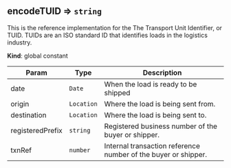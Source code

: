 <a name="encodeTUID"></a>

## encodeTUID ⇒ <code>string</code>
This is the reference implementation for the The Transport Unit Identifier,
or TUID. TUIDs are an ISO standard ID that identifies loads in the
logistics industry.

**Kind**: global constant  

| Param | Type | Description |
| --- | --- | --- |
| date | <code>Date</code> | When the load is ready to be shipped |
| origin | <code>Location</code> | Where the load is being sent from. |
| destination | <code>Location</code> | Where the load is being sent to. |
| registeredPrefix | <code>string</code> | Registered business number of the buyer or shipper. |
| txnRef | <code>number</code> | Internal transaction reference number of the buyer or shipper. |

